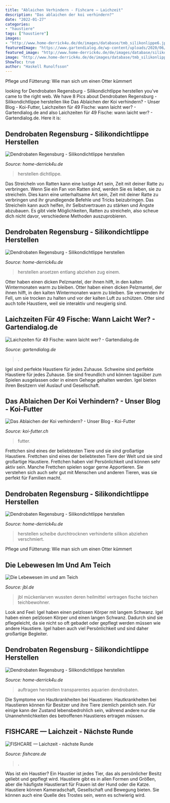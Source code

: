 ```yaml
---
title: "Ablaichen Verhindern - Fishcare — Laichzeit"
description: "Das ablaichen der koi verhindern?"
date: "2022-01-27"
categories:
- "haustiere"
tags: ["haustiere"]
images:
- "http://www.home-derrick4u.de/de/images/database/tmb_silikonlippe6.jpg"
featuredImage: "https://www.gartendialog.de/wp-content/uploads/2020/06/fische-teich-canva-630x420.jpg"
featured_image: "http://www.home-derrick4u.de/de/images/database/silikonlippe4.jpg"
image: "http://www.home-derrick4u.de/de/images/database/tmb_silikonlippe6.jpg"
ShowToc: true
author: "Haskell Runolfsson"
---
```



Pflege und Fütterung: Wie man sich um einen Otter kümmert

	

		
looking for Dendrobaten Regensburg - Silikondichtlippe herstellen you've came to the right web. We have 8 Pics about Dendrobaten Regensburg - Silikondichtlippe herstellen like Das Ablaichen der Koi verhindern? - Unser Blog - Koi-Futter, Laichzeiten für 49 Fische: wann laicht wer? - Gartendialog.de and also Laichzeiten für 49 Fische: wann laicht wer? - Gartendialog.de. Here it is:
		
    
## Dendrobaten Regensburg - Silikondichtlippe Herstellen

<img loading=lazy src="http://www.home-derrick4u.de/de/images/database/tmb_silikonlippe5.jpg" onerror="this.onerror=null;this.src='https://tse4.mm.bing.net/th?id=OIP.mg51AiQuoFyM5AAIHFt3hgAAAA&amp;pid=15.1';" alt="Dendrobaten Regensburg - Silikondichtlippe herstellen">

_Source: home-derrick4u.de_

>herstellen dichtlippe. 

	

Das Streicheln von Ratten kann eine lustige Art sein, Zeit mit deiner Ratte zu verbringen.
Wenn Sie ein Fan von Ratten sind, werden Sie es lieben, sie zu streicheln. Dies kann eine unterhaltsame Art sein, Zeit mit deiner Ratte zu verbringen und ihr grundlegende Befehle und Tricks beizubringen. Das Streicheln kann auch helfen, ihr Selbstvertrauen zu stärken und Ängste abzubauen. Es gibt viele Möglichkeiten, Ratten zu streicheln, also scheue dich nicht davor, verschiedene Methoden auszuprobieren.

    
## Dendrobaten Regensburg - Silikondichtlippe Herstellen

<img loading=lazy src="http://www.home-derrick4u.de/de/images/database/silikonlippe4.jpg" onerror="this.onerror=null;this.src='https://tse4.mm.bing.net/th?id=OIP.4pufvA2F27DbBB_HnnM6DwHaE7&amp;pid=15.1';" alt="Dendrobaten Regensburg - Silikondichtlippe herstellen">

_Source: home-derrick4u.de_

>herstellen ansetzen entlang abziehen zug einem. 

	

Otter haben einen dicken Pelzmantel, der ihnen hilft, in den kalten Wintermonaten warm zu bleiben.
Otter haben einen dicken Pelzmantel, der ihnen hilft, in den kalten Wintermonaten warm zu bleiben. Sie verwenden ihr Fell, um sie trocken zu halten und vor der kalten Luft zu schützen. Otter sind auch tolle Haustiere, weil sie interaktiv und neugierig sind.

    
## Laichzeiten Für 49 Fische: Wann Laicht Wer? - Gartendialog.de

<img loading=lazy src="https://www.gartendialog.de/wp-content/uploads/2020/06/fische-teich-canva-630x420.jpg" onerror="this.onerror=null;this.src='https://tse1.mm.bing.net/th?id=OIP.6JZGIUG4hdn_PfUCuaBrFQHaE8&amp;pid=15.1';" alt="Laichzeiten für 49 Fische: wann laicht wer? - Gartendialog.de">

_Source: gartendialog.de_

>. 

	

Igel sind perfekte Haustiere für jedes Zuhause.
Schweine sind perfekte Haustiere für jedes Zuhause. Sie sind freundlich und können tagsüber zum Spielen ausgelassen oder in einem Gehege gehalten werden. Igel bieten ihren Besitzern viel Auslauf und Gesellschaft.

    
## Das Ablaichen Der Koi Verhindern? - Unser Blog - Koi-Futter

<img loading=lazy src="https://www.koi-futter.ch/shop/open_graph_image.php?id=3344" onerror="this.onerror=null;this.src='https://tse4.mm.bing.net/th?id=OIP.nJrF4h_1BSs2p2apqgL4BwAAAA&amp;pid=15.1';" alt="Das Ablaichen der Koi verhindern? - Unser Blog - Koi-Futter">

_Source: koi-futter.ch_

>futter. 

	

Frettchen sind eines der beliebtesten Tiere und sie sind großartige Haustiere.
Frettchen sind eines der beliebtesten Tiere der Welt und sie sind großartige Haustiere. Frettchen haben viel Persönlichkeit und können sehr aktiv sein. Manche Frettchen spielen sogar gerne Apportieren. Sie verstehen sich auch sehr gut mit Menschen und anderen Tieren, was sie perfekt für Familien macht.

    
## Dendrobaten Regensburg - Silikondichtlippe Herstellen

<img loading=lazy src="http://www.home-derrick4u.de/de/images/database/tmb_silikonlippe6.jpg" onerror="this.onerror=null;this.src='https://tse2.mm.bing.net/th?id=OIP.7ZU-sDOP3I5KVSNknvMKTgAAAA&amp;pid=15.1';" alt="Dendrobaten Regensburg - Silikondichtlippe herstellen">

_Source: home-derrick4u.de_

>herstellen scheibe durchtrocknen verhinderte silikon abziehen verschmiert. 

	

Pflege und Fütterung: Wie man sich um einen Otter kümmert

    
## Die Lebewesen Im Und Am Teich

<img loading=lazy src="http://www.jbl.de/images/container/w470_h282/73757.jpg" onerror="this.onerror=null;this.src='https://tse3.mm.bing.net/th?id=OIP.JWPVvm7775bkCOXSalw3CgAAAA&amp;pid=15.1';" alt="Die Lebewesen im und am Teich">

_Source: jbl.de_

>jbl mückenlarven wussten deren heilmittel vertragen fische teichen teichbewohner. 

	

Look and Feel: Igel haben einen pelzlosen Körper mit langem Schwanz.
Igel haben einen pelzlosen Körper und einen langen Schwanz. Dadurch sind sie pflegeleicht, da sie nicht so oft gebadet oder gepflegt werden müssen wie andere Haustiere. Igel haben auch viel Persönlichkeit und sind daher großartige Begleiter.

    
## Dendrobaten Regensburg - Silikondichtlippe Herstellen

<img loading=lazy src="http://www.home-derrick4u.de/dendrobaten/database/silikonlippe3.jpg" onerror="this.onerror=null;this.src='https://tse1.mm.bing.net/th?id=OIP.nJ2CiiFkiGng6yBfvB8JtwHaE7&amp;pid=15.1';" alt="Dendrobaten Regensburg - Silikondichtlippe herstellen">

_Source: home-derrick4u.de_

>auftragen herstellen transparentes aquarien dendrobaten. 

	

Die Symptome von Hautkrankheiten bei Haustieren:
Hautkrankheiten bei Haustieren können für Besitzer und ihre Tiere ziemlich peinlich sein. Für einige kann der Zustand lebensbedrohlich sein, während andere nur die Unannehmlichkeiten des betroffenen Haustieres ertragen müssen.

    
## FISHCARE — Laichzeit - Nächste Runde

<img loading=lazy src="https://fishcare.de/assets/uploads/bilder/Laichabstreifen2015.jpg" onerror="this.onerror=null;this.src='https://tse3.mm.bing.net/th?id=OIP.mch7X3ns6Hd9VxBdu0ajDAHaFj&amp;pid=15.1';" alt="FISHCARE — Laichzeit - nächste Runde">

_Source: fishcare.de_

>. 

	

Was ist ein Haustier?
Ein Haustier ist jedes Tier, das als persönlicher Besitz geliebt und gepflegt wird. Haustiere gibt es in allen Formen und Größen, aber die häufigste Haustierart für Frauen ist der Hund oder die Katze. Haustiere können Kameradschaft, Gesellschaft und Bewegung bieten. Sie können auch eine Quelle des Trostes sein, wenn es schwierig wird.

